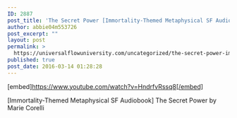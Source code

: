 ```yaml
---
ID: 2887
post_title: 'The Secret Power [Immortality-Themed Metaphysical SF Audiobook]'
author: abbie04m553726
post_excerpt: ""
layout: post
permalink: >
  https://universalflowuniversity.com/uncategorized/the-secret-power-immortality-themed-metaphysical-sf-audiobook/
published: true
post_date: 2016-03-14 01:28:28
---
```

[embed]https://www.youtube.com/watch?v=HndrfvRssq8[/embed]<br>
<p>[Immortality-Themed Metaphysical SF Audiobook] The Secret Power by Marie Corelli</p>